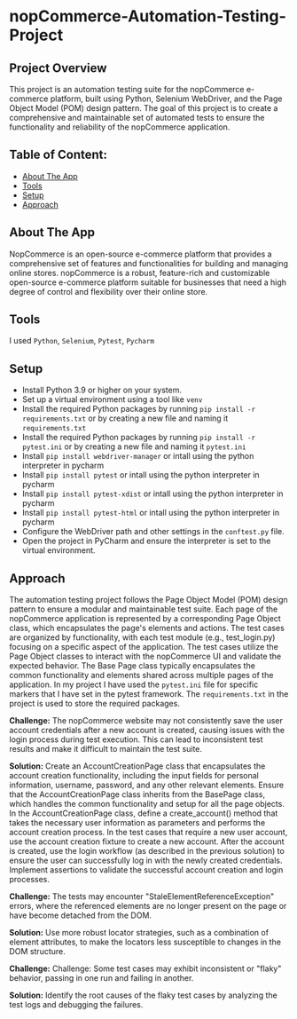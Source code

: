 # nopCommerce-Automation-Testing-Project


## Project Overview<a id="project-overview"></a>

This project is an automation testing suite for the nopCommerce e-commerce platform, built using Python, Selenium WebDriver, and the Page Object Model (POM) design pattern. The goal of this project is to create a comprehensive and maintainable set of automated tests to ensure the functionality and reliability of the nopCommerce application.



## Table of Content:

- [About The App](#about-the-app)
- [Tools](#tools)
- [Setup](#setup)
- [Approach](#approach)

## About The App

NopCommerce is an open-source e-commerce platform that provides a comprehensive set of features and functionalities for building and managing online stores. nopCommerce is a robust, feature-rich and customizable open-source e-commerce platform suitable for businesses that need a high degree of control and flexibility over their online store.

## Tools
I used `Python`, `Selenium`, `Pytest`, `Pycharm`

## Setup
- Install Python 3.9 or higher on your system.
- Set up a virtual environment using a tool like `venv`
- Install the required Python packages by running `pip install -r requirements.txt` or by creating a new file and naming it `requirements.txt`
- Install the required Python packages by running `pip install -r pytest.ini` or by creating a new file and naming it `pytest.ini`
- Install `pip install webdriver-manager` or intall using the python interpreter in pycharm
- Install `pip install pytest` or intall using the python interpreter in pycharm
- Install `pip install pytest-xdist` or intall using the python interpreter in pycharm
- Install `pip install pytest-html` or intall using the python interpreter in pycharm
- Configure the WebDriver path and other settings in the `conftest.py` file.
- Open the project in PyCharm and ensure the interpreter is set to the virtual environment.



## Approach

The automation testing project follows the Page Object Model (POM) design pattern to ensure a modular and maintainable test suite. Each page of the nopCommerce application is represented by a corresponding Page Object class, which encapsulates the page's elements and actions. The test cases are organized by functionality, with each test module (e.g., test_login.py) focusing on a specific aspect of the application. The test cases utilize the Page Object classes to interact with the nopCommerce UI and validate the expected behavior. The Base Page class typically encapsulates the common functionality and elements shared across multiple pages of the application. In my project I have used the `pytest.ini` file for specific markers that I have set in the pytest framework. The `requirements.txt` in the project is used to store the required packages.

**Challenge:** The nopCommerce website may not consistently save the user account credentials after a new account is created, causing issues with the login process during test execution. This can lead to inconsistent test results and make it difficult to maintain the test suite.

**Solution:** Create an AccountCreationPage class that encapsulates the account creation functionality, including the input fields for personal information, username, password, and any other relevant elements. Ensure that the AccountCreationPage class inherits from the BasePage class, which handles the common functionality and setup for all the page objects. In the AccountCreationPage class, define a create_account() method that takes the necessary user information as parameters and performs the account creation process. In the test cases that require a new user account, use the account creation fixture to create a new account. After the account is created, use the login workflow (as described in the previous solution) to ensure the user can successfully log in with the newly created credentials. Implement assertions to validate the successful account creation and login processes.

**Challenge:** The tests may encounter "StaleElementReferenceException" errors, where the referenced elements are no longer present on the page or have become detached from the DOM.

**Solution:** Use more robust locator strategies, such as a combination of element attributes, to make the locators less susceptible to changes in the DOM structure.

**Challenge:** Challenge: Some test cases may exhibit inconsistent or "flaky" behavior, passing in one run and failing in another.

**Solution:** Identify the root causes of the flaky test cases by analyzing the test logs and debugging the failures.
